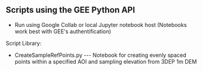 ## Scripts using the GEE Python API
 - Run using Google Collab or local Jupyter notebook host 
(Notebooks work best with GEE's authentification)

Script Library:
- CreateSampleRefPoints.py --- Notebook for creating evenly spaced points within a specified AOI and sampling elevation from 3DEP 1m DEM
 
